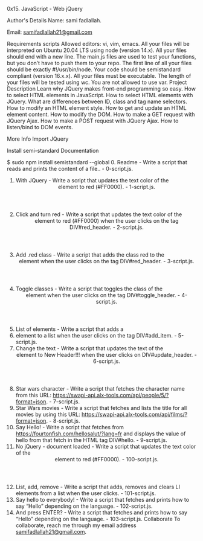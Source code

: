 0x15. JavaScript - Web jQuery

Author's Details
Name: sami fadlallah.

Email: samifadlallah21@gmail.com



Requirements
scripts
Allowed editors: vi, vim, emacs.
All your files will be interpreted on Ubuntu 20.04 LTS using node (version 14.x).
All your files should end with a new line.
The main.js files are used to test your functions, but you don’t have to push them to your repo.
The first line of all your files should be exactly #!/usr/bin/node.
Your code should be semistandard compliant (version 16.x.x).
All your files must be executable.
The length of your files will be tested using wc.
You are not allowed to use var.
Project Description
Learn why JQuery makes front-end programming so easy. How to select HTML elements in JavaScript. How to select HTML elements with JQuery. What are differences between ID, class and tag name selectors. How to modify an HTML element style. How to get and update an HTML element content. How to modify the DOM. How to make a GET request with JQuery Ajax. How to make a POST request with JQuery Ajax. How to listen/bind to DOM events.

More Info
Import JQuery
<head>
    <script src="https://code.jquery.com/jquery-3.2.1.min.js"></script>
</head>
Install semi-standard
Documentation

$ sudo npm install semistandard --global
0. Readme - Write a script that reads and prints the content of a file.. - 0-script.js.
1. With JQuery - Write a script that updates the text color of the <header> element to red (#FF0000). - 1-script.js.
2. Click and turn red - Write a script that updates the text color of the <header> element to red (#FF0000) when the user clicks on the tag DIV#red_header. - 2-script.js.
3. Add .red class - Write a script that adds the class red to the <header> element when the user clicks on the tag DIV#red_header. - 3-script.js.
4. Toggle classes - Write a script that toggles the class of the <header> element when the user clicks on the tag DIV#toggle_header. - 4-script.js.
5. List of elements - Write a script that adds a <li> element to a list when the user clicks on the tag DIV#add_item. - 5-script.js.
6. Change the text - Write a script that updates the text of the <header> element to New Header!!! when the user clicks on DIV#update_header. - 6-script.js.
7. Star wars character - Write a script that fetches the character name from this URL: https://swapi-api.alx-tools.com/api/people/5/?format=json. - 7-script.js.
8. Star Wars movies - Write a script that fetches and lists the title for all movies by using this URL: https://swapi-api.alx-tools.com/api/films/?format=json. - 8-script.js.
9. Say Hello! - Write a script that fetches from https://fourtonfish.com/hellosalut/?lang=fr and displays the value of hello from that fetch in the HTML tag DIV#hello. - 9-script.js.
10. No jQuery - document loaded - Write a script that updates the text color of the <header> element to red (#FF0000). - 100-script.js.
11. List, add, remove - Write a script that adds, removes and clears LI elements from a list when the user clicks. - 101-script.js.
12. Say hello to everybody! - Write a script that fetches and prints how to say “Hello” depending on the language. - 102-script.js.
13. And press ENTER? - Write a script that fetches and prints how to say “Hello” depending on the language. - 103-script.js.
Collaborate
To collaborate, reach me through my email address samifadlallah21@gmail.com.
